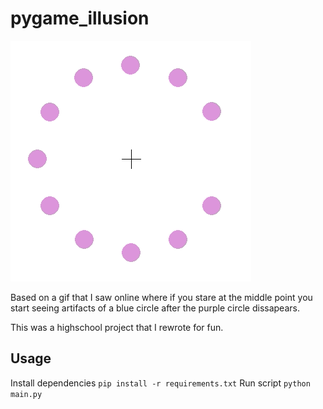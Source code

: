 # pygame_illusion

![Running illusion](static/running.gif)

Based on a gif that I saw online where if you stare at the middle point you start seeing artifacts of a blue circle after the purple circle dissapears.

This was a highschool project that I rewrote for fun.
 
## Usage

Install dependencies `pip install -r requirements.txt`
Run script `python main.py`

